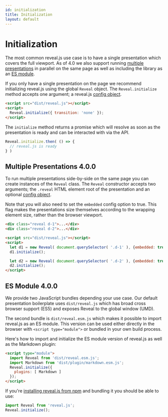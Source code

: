 ```yaml
---
id: initialization
title: Initialization
layout: default
---
```


# Initialization

The most common reveal.js use case is to have a single presentation which covers the full viewport. As of 4.0 we also support running [multiple presentations](#multiple-presentations) in parallel on the same page as well as including the library as an [ES module](#es-module).

If you only have a single presentation on the page we recommend initializing reveal.js using the global `Reveal` object. The `Reveal.initialize` method accepts one argument; a reveal.js [config object](/config/options).
```html
<script src="dist/reveal.js"></script>
<script>
  Reveal.initialize({ transition: 'none' });
</script>
```

The `initialize` method returns a promise which will resolve as soon as the presentation is ready and can be interacted with via the API.
```js
Reveal.initialize.then( () => {
  // reveal.js is ready
} )
```

## Multiple Presentations <span class="r-version-badge new">4.0.0</span>

To run multiple presentations side-by-side on the same page you can create instances of the `Reveal` class. The `Reveal` constructor accepts two arguments; the `.reveal` HTML element root of the presentation and an optional [config object](/config/options).

Note that you will also need to set the `embedded` config option to true. This flag makes the presentations size themselves according to the wrapping element size, rather than the browser viewport.
```html
<div class="reveal d-1">...</div>
<div class="reveal d-2">...</div>

<script src="dist/reveal.js"></script>
<script>
  let d1 = new Reveal( document.querySelector( '.d-1' ), {embedded: true} );
  d1.initialize();

  let d2 = new Reveal( document.querySelector( '.d-2' ), {embedded: true} );
  d2.initialize();
</script>
```

## ES Module <span class="r-version-badge new">4.0.0</span>

We provide two JavaScript bundles depending your use case. Our default presentation boilerplate uses `dist/reveal.js` which has broad cross browser support (ES5) and exposes Reveal to the global window (UMD).

The second bundle is `dist/reveal.esm.js` which makes it possible to import reveal.js as an ES module. This version can be used either directly in the browser with `<script type="module">` or bundled in your own build process.

Here's how to import and initialize the ES module version of reveal.js as well as the Markdown plugin:

```html
<script type="module">
  import Reveal from 'dist/reveal.esm.js';
  import Markdown from 'dist/plugin/markdown.esm.js';
  Reveal.initialize({
    plugins: [ Markdown ]
  });
</script>
```

If you're [installing reveal.js from npm](/installation/#installing-from-npm) and bundling it you should be able to use:
```js
import Reveal from 'reveal.js';
Reveal.initialize();
```

